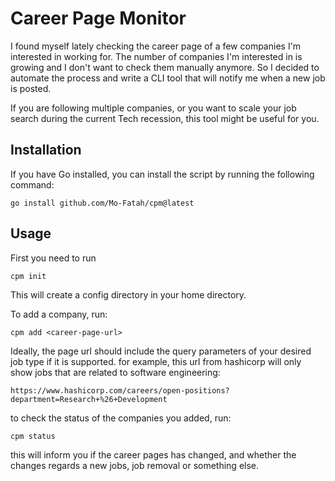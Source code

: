 # Career Page Monitor

I found myself lately checking the career page of a few companies I'm interested in working for. The number of companies I'm interested in is growing and I don't want to check them manually anymore. So I decided to automate the process and write a CLI tool that will notify me when a new job is posted.

If you are following multiple companies, or you want to scale your job search during the current Tech recession, this tool might be useful for you.

## Installation
If you have Go installed, you can install the script by running the following command:
```
go install github.com/Mo-Fatah/cpm@latest
```

## Usage
First you need to run 
```
cpm init
```
This will create a config directory in your home directory.

To add a company, run:
```
cpm add <career-page-url>
```
Ideally, the page url should include the query parameters of your desired job type if it is supported.
for example, this url from hashicorp will only show jobs that are related to software engineering:
```
https://www.hashicorp.com/careers/open-positions?department=Research+%26+Development
```

to check the status of the companies you added, run:
```
cpm status
```
this will inform you if the career pages has changed, and whether the changes regards a new jobs, job removal or something else.



